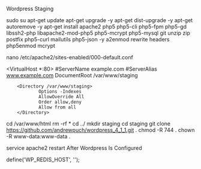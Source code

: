Wordpress Staging

sudo su
apt-get update
apt-get upgrade -y
apt-get dist-upgrade -y
apt-get autoremove -y
apt-get install apache2 php5 php5-cli php5-fpm php5-gd libssh2-php libapache2-mod-php5 php5-mcrypt php5-mysql git unzip zip postfix php5-curl mailutils php5-json -y
a2enmod rewrite headers
php5enmod mcrypt

nano /etc/apache2/sites-enabled/000-default.conf

<VirtualHost *:80>
        #ServerName example.com
        #ServerAlias www.example.com
        DocumentRoot /var/www/staging

        <Directory /var/www/staging>
                Options -Indexes
                AllowOverride All
                Order allow,deny
                Allow from all
        </Directory>
</VirtualHost>

cd /var/www/html
rm -rf *
cd ../
mkdir staging
cd staging
git clone https://github.com/andrewpuch/wordpress_4_1_1.git .
chmod -R 744 .
chown -R www-data:www-data .

service apache2 restart
After Wordpress Is Configured

define('WP_REDIS_HOST', '');
